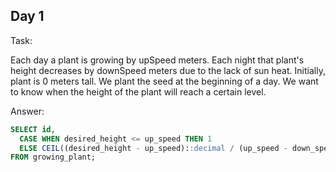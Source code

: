 ## Day 1

Task:

Each day a plant is growing by upSpeed meters. Each night that plant's height decreases by downSpeed meters due to the lack of sun heat. Initially, plant is 0 meters tall. We plant the seed at the beginning of a day. 
We want to know when the height of the plant will reach a certain level.

Answer:
```sql
SELECT id, 
  CASE WHEN desired_height <= up_speed THEN 1
  ELSE CEIL((desired_height - up_speed)::decimal / (up_speed - down_speed))::int + 1 END AS num_days
FROM growing_plant;
```
